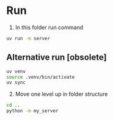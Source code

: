# Run

1. In this folder run command

```bash
uv run -m server
```

## Alternative run [obsolete]

```bash
uv venv
source .venv/bin/activate
uv sync
```

2. Move one level up in folder structure

```bash
cd ..
python -m my_server
```
